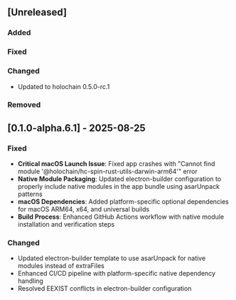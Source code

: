 ## \[Unreleased\]

### Added
### Fixed
### Changed
- Updated to holochain 0.5.0-rc.1
### Removed

## \[0.1.0-alpha.6.1\] - 2025-08-25

### Fixed
- **Critical macOS Launch Issue**: Fixed app crashes with "Cannot find module '@holochain/hc-spin-rust-utils-darwin-arm64'" error
- **Native Module Packaging**: Updated electron-builder configuration to properly include native modules in the app bundle using asarUnpack patterns
- **macOS Dependencies**: Added platform-specific optional dependencies for macOS ARM64, x64, and universal builds
- **Build Process**: Enhanced GitHub Actions workflow with native module installation and verification steps

### Changed
- Updated electron-builder template to use asarUnpack for native modules instead of extraFiles
- Enhanced CI/CD pipeline with platform-specific native dependency handling
- Resolved EEXIST conflicts in electron-builder configuration